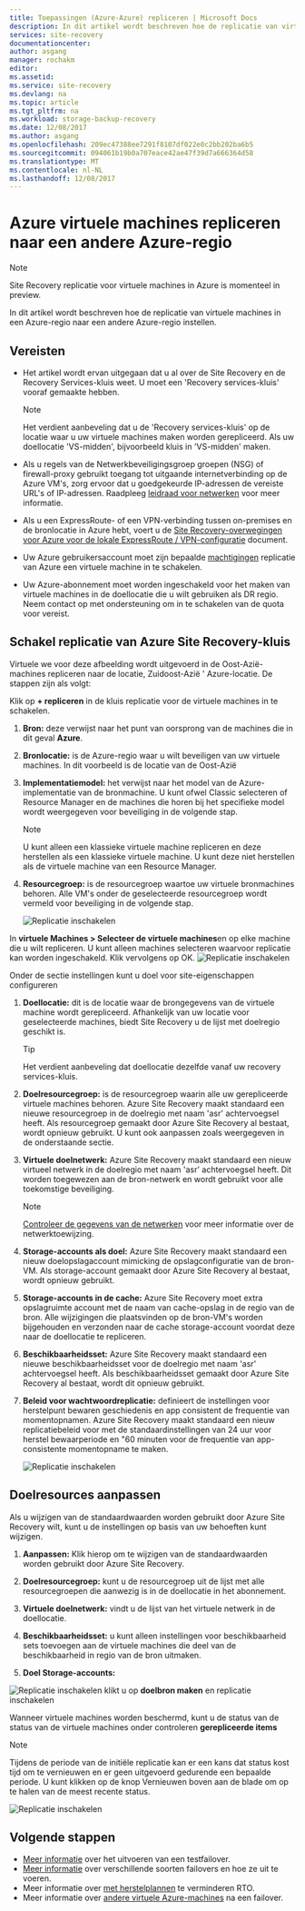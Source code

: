 ```yaml
---
title: Toepassingen (Azure-Azure) repliceren | Microsoft Docs
description: In dit artikel wordt beschreven hoe de replicatie van virtuele machines in een Azure-regio naar een andere regio in Azure instellen.
services: site-recovery
documentationcenter: 
author: asgang
manager: rochakm
editor: 
ms.assetid: 
ms.service: site-recovery
ms.devlang: na
ms.topic: article
ms.tgt_pltfrm: na
ms.workload: storage-backup-recovery
ms.date: 12/08/2017
ms.author: asgang
ms.openlocfilehash: 209ec47388ee7291f8107df022e0c2bb202ba6b5
ms.sourcegitcommit: 094061b19b0a707eace42ae47f39d7a666364d58
ms.translationtype: MT
ms.contentlocale: nl-NL
ms.lasthandoff: 12/08/2017
---
```

# <a name="replicate-azure-virtual-machines-to-another-azure-region"></a>Azure virtuele machines repliceren naar een andere Azure-regio



>[!NOTE]
>
> Site Recovery replicatie voor virtuele machines in Azure is momenteel in preview.

In dit artikel wordt beschreven hoe de replicatie van virtuele machines in een Azure-regio naar een andere Azure-regio instellen.

## <a name="prerequisites"></a>Vereisten

* Het artikel wordt ervan uitgegaan dat u al over de Site Recovery en de Recovery Services-kluis weet. U moet een 'Recovery services-kluis' vooraf gemaakte hebben.

    >[!NOTE]
    >
    > Het verdient aanbeveling dat u de 'Recovery services-kluis' op de locatie waar u uw virtuele machines maken worden gerepliceerd. Als uw doellocatie 'VS-midden', bijvoorbeeld kluis in 'VS-midden' maken.

* Als u regels van de Netwerkbeveiligingsgroep groepen (NSG) of firewall-proxy gebruikt toegang tot uitgaande internetverbinding op de Azure VM's, zorg ervoor dat u goedgekeurde IP-adressen de vereiste URL's of IP-adressen. Raadpleeg [leidraad voor netwerken](./site-recovery-azure-to-azure-networking-guidance.md) voor meer informatie.

* Als u een ExpressRoute- of een VPN-verbinding tussen on-premises en de bronlocatie in Azure hebt, voert u de [Site Recovery-overwegingen voor Azure voor de lokale ExpressRoute / VPN-configuratie](site-recovery-azure-to-azure-networking-guidance.md#guidelines-for-existing-azure-to-on-premises-expressroutevpn-configuration) document.

* Uw Azure gebruikersaccount moet zijn bepaalde [machtigingen](site-recovery-role-based-linked-access-control.md#permissions-required-to-enable-replication-for-new-virtual-machines) replicatie van Azure een virtuele machine in te schakelen.

* Uw Azure-abonnement moet worden ingeschakeld voor het maken van virtuele machines in de doellocatie die u wilt gebruiken als DR regio. Neem contact op met ondersteuning om in te schakelen van de quota voor vereist.

## <a name="enable-replication-from-azure-site-recovery-vault"></a>Schakel replicatie van Azure Site Recovery-kluis
Virtuele we voor deze afbeelding wordt uitgevoerd in de Oost-Azië-machines repliceren naar de locatie, Zuidoost-Azië ' Azure-locatie. De stappen zijn als volgt:

 Klik op **+ repliceren** in de kluis replicatie voor de virtuele machines in te schakelen.

1. **Bron:** deze verwijst naar het punt van oorsprong van de machines die in dit geval **Azure**.

2. **Bronlocatie:** is de Azure-regio waar u wilt beveiligen van uw virtuele machines. In dit voorbeeld is de locatie van de Oost-Azië

3. **Implementatiemodel:** het verwijst naar het model van de Azure-implementatie van de bronmachine. U kunt ofwel Classic selecteren of Resource Manager en de machines die horen bij het specifieke model wordt weergegeven voor beveiliging in de volgende stap.

      >[!NOTE]
      >
      > U kunt alleen een klassieke virtuele machine repliceren en deze herstellen als een klassieke virtuele machine. U kunt deze niet herstellen als de virtuele machine van een Resource Manager.

4. **Resourcegroep:** is de resourcegroep waartoe uw virtuele bronmachines behoren. Alle VM's onder de geselecteerde resourcegroep wordt vermeld voor beveiliging in de volgende stap.

    ![Replicatie inschakelen](./media/site-recovery-replicate-azure-to-azure/enabledrwizard1.png)

In **virtuele Machines > Selecteer de virtuele machines**en op elke machine die u wilt repliceren. U kunt alleen machines selecteren waarvoor replicatie kan worden ingeschakeld. Klik vervolgens op OK.
    ![Replicatie inschakelen](./media/site-recovery-replicate-azure-to-azure/virtualmachine_selection.png)


Onder de sectie instellingen kunt u doel voor site-eigenschappen configureren

1. **Doellocatie:** dit is de locatie waar de brongegevens van de virtuele machine wordt gerepliceerd. Afhankelijk van uw locatie voor geselecteerde machines, biedt Site Recovery u de lijst met doelregio geschikt is.

    > [!TIP]
    > Het verdient aanbeveling dat doellocatie dezelfde vanaf uw recovery services-kluis.

2. **Doelresourcegroep:** is de resourcegroep waarin alle uw gerepliceerde virtuele machines behoren. Azure Site Recovery maakt standaard een nieuwe resourcegroep in de doelregio met naam 'asr' achtervoegsel heeft. Als resourcegroep gemaakt door Azure Site Recovery al bestaat, wordt opnieuw gebruikt. U kunt ook aanpassen zoals weergegeven in de onderstaande sectie.    
3. **Virtuele doelnetwerk:** Azure Site Recovery maakt standaard een nieuw virtueel netwerk in de doelregio met naam 'asr' achtervoegsel heeft. Dit worden toegewezen aan de bron-netwerk en wordt gebruikt voor alle toekomstige beveiliging.

    > [!NOTE]
    > [Controleer de gegevens van de netwerken](site-recovery-network-mapping-azure-to-azure.md) voor meer informatie over de netwerktoewijzing.

4. **Storage-accounts als doel:** Azure Site Recovery maakt standaard een nieuw doelopslagaccount mimicking de opslagconfiguratie van de bron-VM. Als storage-account gemaakt door Azure Site Recovery al bestaat, wordt opnieuw gebruikt.

5. **Storage-accounts in de cache:** Azure Site Recovery moet extra opslagruimte account met de naam van cache-opslag in de regio van de bron. Alle wijzigingen die plaatsvinden op de bron-VM's worden bijgehouden en verzonden naar de cache storage-account voordat deze naar de doellocatie te repliceren.

6. **Beschikbaarheidsset:** Azure Site Recovery maakt standaard een nieuwe beschikbaarheidsset voor de doelregio met naam 'asr' achtervoegsel heeft. Als beschikbaarheidsset gemaakt door Azure Site Recovery al bestaat, wordt dit opnieuw gebruikt.

7.  **Beleid voor wachtwoordreplicatie:** definieert de instellingen voor herstelpunt bewaren geschiedenis en app consistent de frequentie van momentopnamen. Azure Site Recovery maakt standaard een nieuw replicatiebeleid voor met de standaardinstellingen van 24 uur voor herstel bewaarperiode en "60 minuten voor de frequentie van app-consistente momentopname te maken.

    ![Replicatie inschakelen](./media/site-recovery-replicate-azure-to-azure/enabledrwizard3.PNG)

## <a name="customize-target-resources"></a>Doelresources aanpassen

Als u wijzigen van de standaardwaarden worden gebruikt door Azure Site Recovery wilt, kunt u de instellingen op basis van uw behoeften kunt wijzigen.

1. **Aanpassen:** Klik hierop om te wijzigen van de standaardwaarden worden gebruikt door Azure Site Recovery.

2. **Doelresourcegroep:** kunt u de resourcegroep uit de lijst met alle resourcegroepen die aanwezig is in de doellocatie in het abonnement.

3. **Virtuele doelnetwerk:** vindt u de lijst van het virtuele netwerk in de doellocatie.

4. **Beschikbaarheidsset:** u kunt alleen instellingen voor beschikbaarheid sets toevoegen aan de virtuele machines die deel van de beschikbaarheid in regio van de bron uitmaken.

5. **Doel Storage-accounts:**

![Replicatie inschakelen](./media/site-recovery-replicate-azure-to-azure/customize.PNG) klikt u op **doelbron maken** en replicatie inschakelen


Wanneer virtuele machines worden beschermd, kunt u de status van de status van de virtuele machines onder controleren **gerepliceerde items**

>[!NOTE]
>Tijdens de periode van de initiële replicatie kan er een kans dat status kost tijd om te vernieuwen en er geen uitgevoerd gedurende een bepaalde periode. U kunt klikken op de knop Vernieuwen boven aan de blade om op te halen van de meest recente status.
>

![Replicatie inschakelen](./media/site-recovery-replicate-azure-to-azure/replicateditems.PNG)


## <a name="next-steps"></a>Volgende stappen
- [Meer informatie](site-recovery-test-failover-to-azure.md) over het uitvoeren van een testfailover.
- [Meer informatie](site-recovery-failover.md) over verschillende soorten failovers en hoe ze uit te voeren.
- Meer informatie over [met herstelplannen](site-recovery-create-recovery-plans.md) te verminderen RTO.
- Meer informatie over [andere virtuele Azure-machines](site-recovery-how-to-reprotect.md) na een failover.

